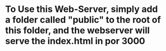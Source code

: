 # To Use this Web-Server, simply add a folder called "public" to the root of this folder, and the webserver will serve the index.html in por 3000